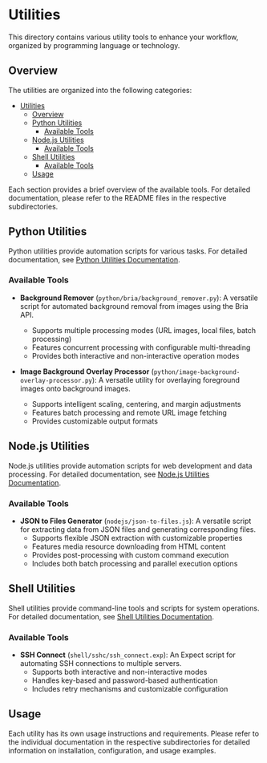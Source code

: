 # Utilities

This directory contains various utility tools to enhance your workflow, organized by programming language or technology.

## Overview

The utilities are organized into the following categories:

- [Utilities](#utilities)
  - [Overview](#overview)
  - [Python Utilities](#python-utilities)
    - [Available Tools](#available-tools)
  - [Node.js Utilities](#nodejs-utilities)
    - [Available Tools](#available-tools-1)
  - [Shell Utilities](#shell-utilities)
    - [Available Tools](#available-tools-2)
  - [Usage](#usage)

Each section provides a brief overview of the available tools. For detailed documentation, please refer to the README files in the respective subdirectories.

## Python Utilities

Python utilities provide automation scripts for various tasks. For detailed documentation, see [Python Utilities Documentation](./python/README.md).

### Available Tools

- **Background Remover** (`python/bria/background_remover.py`): A versatile script for automated background removal from images using the Bria API.
  - Supports multiple processing modes (URL images, local files, batch processing)
  - Features concurrent processing with configurable multi-threading
  - Provides both interactive and non-interactive operation modes

- **Image Background Overlay Processor** (`python/image-background-overlay-processor.py`): A versatile utility for overlaying foreground images onto background images.
  - Supports intelligent scaling, centering, and margin adjustments
  - Features batch processing and remote URL image fetching
  - Provides customizable output formats

## Node.js Utilities

Node.js utilities provide automation scripts for web development and data processing. For detailed documentation, see [Node.js Utilities Documentation](./nodejs/README.md).

### Available Tools

- **JSON to Files Generator** (`nodejs/json-to-files.js`): A versatile script for extracting data from JSON files and generating corresponding files.
  - Supports flexible JSON extraction with customizable properties
  - Features media resource downloading from HTML content
  - Provides post-processing with custom command execution
  - Includes both batch processing and parallel execution options

## Shell Utilities

Shell utilities provide command-line tools and scripts for system operations. For detailed documentation, see [Shell Utilities Documentation](./shell/README.md).

### Available Tools

- **SSH Connect** (`shell/sshc/ssh_connect.exp`): An Expect script for automating SSH connections to multiple servers.
  - Supports both interactive and non-interactive modes
  - Handles key-based and password-based authentication
  - Includes retry mechanisms and customizable configuration

## Usage

Each utility has its own usage instructions and requirements. Please refer to the individual documentation in the respective subdirectories for detailed information on installation, configuration, and usage examples.
